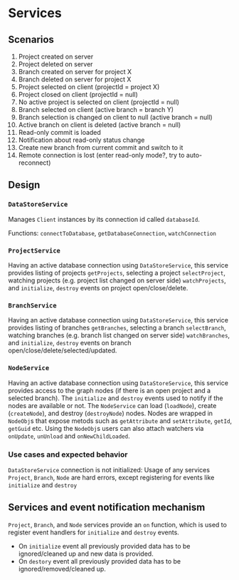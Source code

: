 # Services #

## Scenarios ##

1. Project created on server
2. Project deleted on server
3. Branch created on server for project X
4. Branch deleted on server for project X
5. Project selected on client (projectId = project X)
6. Project closed on client (projectId = null)
7. No active project is selected on client (projectId = null)
8. Branch selected on client (active branch = branch Y)
9. Branch selection is changed on client to null (active branch = null)
10. Active branch on client is deleted (active branch = null)
11. Read-only commit is loaded
12. Notification about read-only status change
13. Create new branch from current commit and switch to it
14. Remote connection is lost (enter read-only mode?, try to auto-reconnect)


## Design ##

### `DataStoreService` ###

Manages `Client` instances by its connection id called `databaseId`.

Functions: `connectToDatabase`, `getDatabaseConnection`, `watchConnection`

### `ProjectService` ###

Having an active database connection using `DataStoreService`, this service provides listing of projects `getProjects`, selecting a project `selectProject`, watching projects (e.g. project list changed on server side) `watchProjects`, and `initialize`, `destroy` events on project open/close/delete.

### `BranchService` ###

Having an active database connection using `DataStoreService`, this service provides listing of branches `getBranches`, selecting a branch `selectBranch`, watching branches (e.g. branch list changed on server side) `watchBranches`, and `initialize`, `destroy` events on branch open/close/delete/selected/updated.

### `NodeService` ###

Having an active database connection using `DataStoreService`, this service provides access to the graph nodes (if there is an open project and a selected branch). The `initialize` and `destroy` events used to notify if the nodes are available or not.
The `NodeService` can load (`loadNode`), create (`createNode`), and destroy (`destroyNode`) nodes. Nodes are wrapped in `NodeObj`s that expose metods such as `getAttribute` and `setAttribute`, `getId`, `getGuid` etc. Using the `NodeObj`s users can also attach watchers via `onUpdate`, `unUnload` and `onNewChildLoaded`.

### Use cases and expected behavior ###

`DataStoreService` connection is not initialized: Usage of any services `Project`, `Branch`, `Node` are hard errors, except registering for events like `initialize` and `destroy`


## Services and event notification mechanism ##

`Project`, `Branch`, and `Node` services provide an `on` function, which is used to register event handlers for `initialize` and `destroy` events.

- On `initialize` event all previously provided data has to be ignored/cleaned up and new data is provided.
- On `destory` event all previously provided data has to be ignored/removed/cleaned up.


